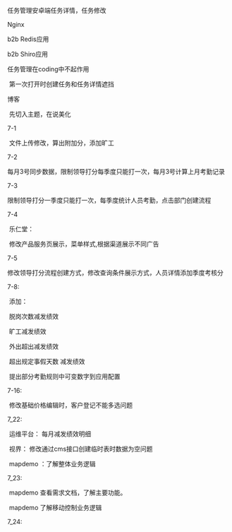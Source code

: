 任务管理安卓端任务详情，任务修改

Nginx

b2b Redis应用

b2b Shiro应用

任务管理在coding中不起作用

​	第一次打开时创建任务和任务详情遮挡

博客

​	 先切入主题，在说美化

7-1

​	文件上传修改，算出附加分，添加旷工

7-2

​	每月3号同步数据，限制领导打分每季度只能打一次，每月3号计算上月考勤记录

7-3

​	限制领导打分一季度只能打一次，每季度统计人员考勤，点击部门创建流程

7-4

​	乐仁堂：

​		修改产品服务页展示，菜单样式,根据渠道展示不同广告



7-5

​	修改领导打分流程创建方式，修改查询条件展示方式，人员详情添加季度考核分

7-8:

​	添加：

​			脱岗次数减发绩效

​			旷工减发绩效

​			外出超出减发绩效

​			超出规定事假天数 减发绩效

​	提出部分考勤规则中可变数字到应用配置



7-16:

​	修改基础价格编辑时，客户登记不能多选问题





7_22:

​	运维平台：	每月减发绩效明细

​	视界：		修改通过cms接口创建临时表时数据为空问题

​	mapdemo	：了解整体业务逻辑

7_23:

​	mapdemo 查看需求文档，了解主要功能。

​	mapdemo 了解移动控制业务逻辑

7_24:

​	

